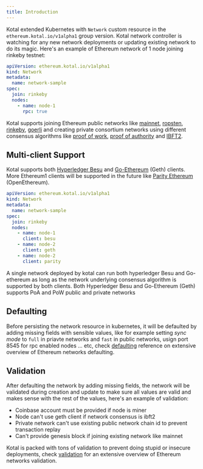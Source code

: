 ```yaml
---
title: Introduction
---
```


Kotal extended Kubernetes with `Network` custom resource in the `ethereum.kotal.io/v1alpha1` group version.
Kotal network controller is watching for any new network deployments or updating existing network to do its magic.
Here's an example of Ethereum network of 1 node joining rinkeby testnet:

```yaml {1-2}
apiVersion: ethereum.kotal.io/v1alpha1
kind: Network
metadata:
  name: network-sample
spec:
  join: rinkeby
  nodes:
    - name: node-1
      rpc: true
```

Kotal supports joining Ethereum public networks like [mainnet](examples/mainnet), [ropsten](examples/ropsten), [rinkeby](examples/rinkeby), [goerli](examples/goerli) and creating private consortium networks using different consensus algorithms like [proof of work](examples/pow), [proof of authority](examples/poa) and [IBFT2](examples/ibft2).

## Multi-client Support
Kotal supports both [Hyperledger Besu](https://besu.hyperledger.org) and [Go-Ethereum](https://geth.ethereum.org) (Geth) clients. More Ethereum1 clients will be supported in the future like [Parity Ethereum](https://www.parity.io/ethereum/) (OpenEthereum).

```yaml {9,11,13}
apiVersion: ethereum.kotal.io/v1alpha1
kind: Network
metadata:
  name: network-sample
spec:
  join: rinkeby
  nodes:
    - name: node-1
      client: besu
    - name: node-2
      client: geth
    - name: node-2
      client: parity
```
A single network deployed by kotal can run both hyperledger Besu and Go-ethereum as long as the network underlying consensus algorithm is supported by both clients. Both Hyperledger Besu and Go-Ethereum (Geth) supports PoA and PoW public and private networks

## Defaulting
Before persisting the network resource in kubernetes, it will be defaulted by adding missing fields with sensible values, like for example setting *sync mode* to `full` in priavte networks and `fast` in public networks, usign port 8545 for rpc enabled nodes ... etc, check [defaulting](defaulting) reference on extensive overview of Ethereum networks defaulting.

## Validation
After defaulting the network by adding missing fields, the network will be validated during creation and update to make sure all values are valid and makes sense with the rest of the values, here's an example of validation:

* Coinbase account must be provided if node is miner
* Node can't use geth client if network consensus is ibft2
* Private network can't use existing public network chain id to prevent transaction replay
* Can't provide genesis block if joining existing network like mainnet

Kotal is packed with tons of validation to prevent doing stupid or insecure deployments, check [validation](validation) for an extensive overview of Ethereum networks validation.